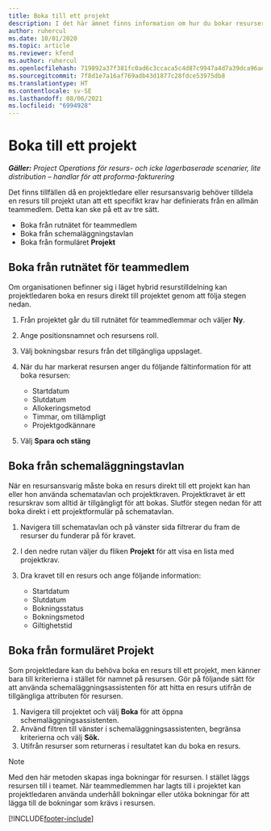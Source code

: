 ```yaml
---
title: Boka till ett projekt
description: I det här ämnet finns information om hur du bokar resurser för ett projekt.
author: ruhercul
ms.date: 10/01/2020
ms.topic: article
ms.reviewer: kfend
ms.author: ruhercul
ms.openlocfilehash: 719892a37f381fc0ad6c3ccaca5c4d87c9947a4d7a39dca96aef464d04a71af0
ms.sourcegitcommit: 7f8d1e7a16af769adb43d1877c28fdce53975db8
ms.translationtype: HT
ms.contentlocale: sv-SE
ms.lasthandoff: 08/06/2021
ms.locfileid: "6994928"
---
```

# <a name="book-to-a-project"></a>Boka till ett projekt

_**Gäller:** Project Operations för resurs- och icke lagerbaserade scenarier, lite distribution – handlar för att proforma-fakturering_

Det finns tillfällen då en projektledare eller resursansvarig behöver tilldela en resurs till projekt utan att ett specifikt krav har definierats från en allmän teammedlem. Detta kan ske på ett av tre sätt.

- Boka från rutnätet för teammedlem
- Boka från schemaläggningstavlan
- Boka från formuläret **Projekt**

## <a name="book-from-the-team-member-grid"></a>Boka från rutnätet för teammedlem

Om organisationen befinner sig i läget hybrid resurstilldelning kan projektledaren boka en resurs direkt till projektet genom att följa stegen nedan.

1. Från projektet går du till rutnätet för teammedlemmar och väljer **Ny**.
2. Ange positionsnamnet och resursens roll.
3. Välj bokningsbar resurs från det tillgängliga uppslaget.
4. När du har markerat resursen anger du följande fältinformation för att boka resursen:

    - Startdatum
    - Slutdatum
    - Allokeringsmetod
    - Timmar, om tillämpligt
    - Projektgodkännare

6. Välj **Spara och stäng**

## <a name="book-from-the-schedule-board"></a>Boka från schemaläggningstavlan

När en resursansvarig måste boka en resurs direkt till ett projekt kan han eller hon använda schematavlan och projektkraven. Projektkravet är ett resurskrav som alltid är tillgängligt för att bokas. Slutför stegen nedan för att boka direkt i ett projektformulär på schematavlan.

1. Navigera till schematavlan och på vänster sida filtrerar du fram de resurser du funderar på för kravet.
2. I den nedre rutan väljer du fliken **Projekt** för att visa en lista med projektkrav.
3. Dra kravet till en resurs och ange följande information:

    - Startdatum
    - Slutdatum
    - Bokningsstatus
    - Bokningsmetod
    - Giltighetstid

## <a name="book-from-the-project-form"></a>Boka från formuläret Projekt

Som projektledare kan du behöva boka en resurs till ett projekt, men känner bara till kriterierna i stället för namnet på resursen. Gör på följande sätt för att använda schemaläggningsassistenten för att hitta en resurs utifrån de tillgängliga attributen för resursen. 

1. Navigera till projektet och välj **Boka** för att öppna schemaläggningsassistenten.
2. Använd filtren till vänster i schemaläggningsassistenten, begränsa kriterierna och välj **Sök.**
3. Utifrån resurser som returneras i resultatet kan du boka en resurs.

> [!NOTE]
> Med den här metoden skapas inga bokningar för resursen. I stället läggs resursen till i teamet. När teammedlemmen har lagts till i projektet kan projektledaren använda underhåll bokningar eller utöka bokningar för att lägga till de bokningar som krävs i resursen.


[!INCLUDE[footer-include](../includes/footer-banner.md)]